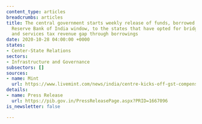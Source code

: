 ```yaml
---
content_type: articles
breadcrumbs: articles
title: The central government starts weekly release of funds, borrowed under a special
  Reserve Bank of India window, to the states that have opted for bridging their goods
  and services tax revenue gap through borrowings
date: 2020-10-28 04:00:00 +0000
states:
- Center-State Relations
sectors:
- Infrastructure and Governance
subsectors: []
sources:
- name: Mint
  url: https://www.livemint.com/news/india/centre-kicks-off-gst-compensation-release-under-special-borrowing-scheme-11603466844142.html
details:
- name: Press Release
  url: https://pib.gov.in/PressReleasePage.aspx?PRID=1667096
is_newsletter: false

---
```

